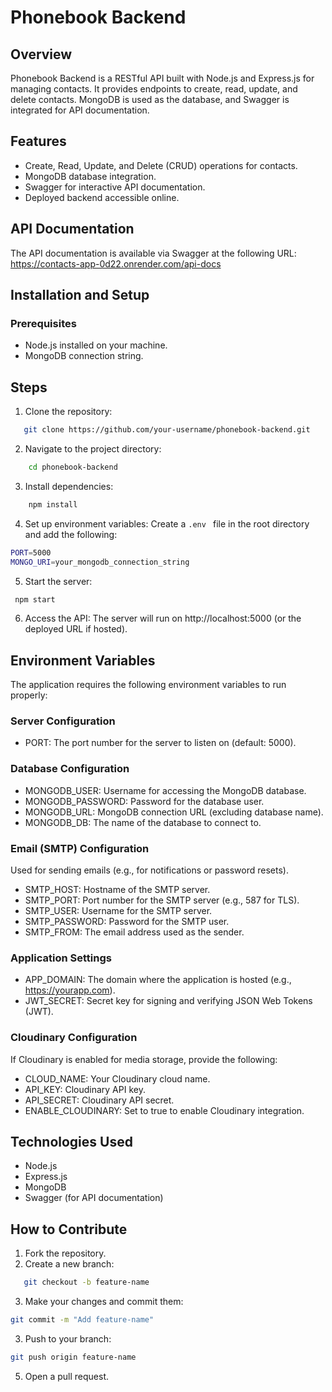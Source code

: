# Phonebook Backend

## Overview

Phonebook Backend is a RESTful API built with Node.js and Express.js for managing contacts. It provides endpoints to create, read, update, and delete contacts. MongoDB is used as the database, and Swagger is integrated for API documentation.

## Features

- Create, Read, Update, and Delete (CRUD) operations for contacts.
- MongoDB database integration.
- Swagger for interactive API documentation.
- Deployed backend accessible online.

## API Documentation

The API documentation is available via Swagger at the following URL:
https://contacts-app-0d22.onrender.com/api-docs

## Installation and Setup

### Prerequisites

- Node.js installed on your machine.
- MongoDB connection string.

## Steps

1. Clone the repository:

```bash
   git clone https://github.com/your-username/phonebook-backend.git
```

2. Navigate to the project directory:

```bash
    cd phonebook-backend
```

3. Install dependencies:

```bash
    npm install
```

4. Set up environment variables: Create a `.env ` file in the root directory and add the following:

```bash
PORT=5000
MONGO_URI=your_mongodb_connection_string
```

5. Start the server:

```bash
 npm start
```

6. Access the API: The server will run on http://localhost:5000 (or the deployed URL if hosted).

## Environment Variables

The application requires the following environment variables to run properly:

### Server Configuration

- PORT: The port number for the server to listen on (default: 5000).

### Database Configuration

- MONGODB_USER: Username for accessing the MongoDB database.
- MONGODB_PASSWORD: Password for the database user.
- MONGODB_URL: MongoDB connection URL (excluding database name).
- MONGODB_DB: The name of the database to connect to.

### Email (SMTP) Configuration

Used for sending emails (e.g., for notifications or password resets).

- SMTP_HOST: Hostname of the SMTP server.
- SMTP_PORT: Port number for the SMTP server (e.g., 587 for TLS).
- SMTP_USER: Username for the SMTP server.
- SMTP_PASSWORD: Password for the SMTP user.
- SMTP_FROM: The email address used as the sender.

### Application Settings

- APP_DOMAIN: The domain where the application is hosted (e.g., https://yourapp.com).
- JWT_SECRET: Secret key for signing and verifying JSON Web Tokens (JWT).

### Cloudinary Configuration

If Cloudinary is enabled for media storage, provide the following:

- CLOUD_NAME: Your Cloudinary cloud name.
- API_KEY: Cloudinary API key.
- API_SECRET: Cloudinary API secret.
- ENABLE_CLOUDINARY: Set to true to enable Cloudinary integration.

## Technologies Used

- Node.js
- Express.js
- MongoDB
- Swagger (for API documentation)

## How to Contribute

1. Fork the repository.
2. Create a new branch:

```bash
   git checkout -b feature-name
```

3. Make your changes and commit them:

```bash
git commit -m "Add feature-name"
```

3. Push to your branch:

```bash
git push origin feature-name
```

5. Open a pull request.
